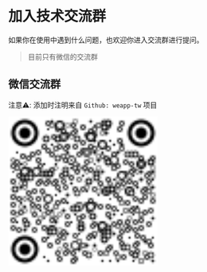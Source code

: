 # 加入技术交流群

如果你在使用中遇到什么问题，也欢迎你进入交流群进行提问。

> 目前只有微信的交流群

## 微信交流群

注意⚠️: 添加时注明来自 `Github: weapp-tw` 项目

<img src="/img/wechat-qrcode.svg" alt="微信二维码" width="300px" />
